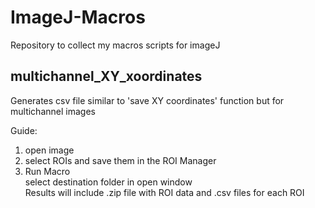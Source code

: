 # ImageJ-Macros
Repository to collect my macros scripts for imageJ

## multichannel_XY_xoordinates
Generates csv file similar to 'save XY coordinates' function but for multichannel images

Guide:
  1. open image
  2. select ROIs and save them in the ROI Manager
  3. Run Macro \
    select destination folder in open window \
    Results will include .zip file with ROI data and .csv files for each ROI 

